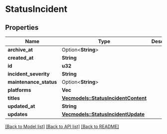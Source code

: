 # StatusIncident

## Properties

Name | Type | Description | Notes
------------ | ------------- | ------------- | -------------
**archive_at** | Option<**String**> |  | [optional]
**created_at** | **String** |  | 
**id** | **u32** |  | 
**incident_severity** | **String** |  | 
**maintenance_status** | Option<**String**> |  | [optional]
**platforms** | **Vec<String>** |  | 
**titles** | [**Vec<models::StatusIncidentContent>**](StatusIncidentContent.md) |  | 
**updated_at** | **String** |  | 
**updates** | [**Vec<models::StatusIncidentUpdate>**](StatusIncidentUpdate.md) |  | 

[[Back to Model list]](../README.md#documentation-for-models) [[Back to API list]](../README.md#documentation-for-api-endpoints) [[Back to README]](../README.md)


